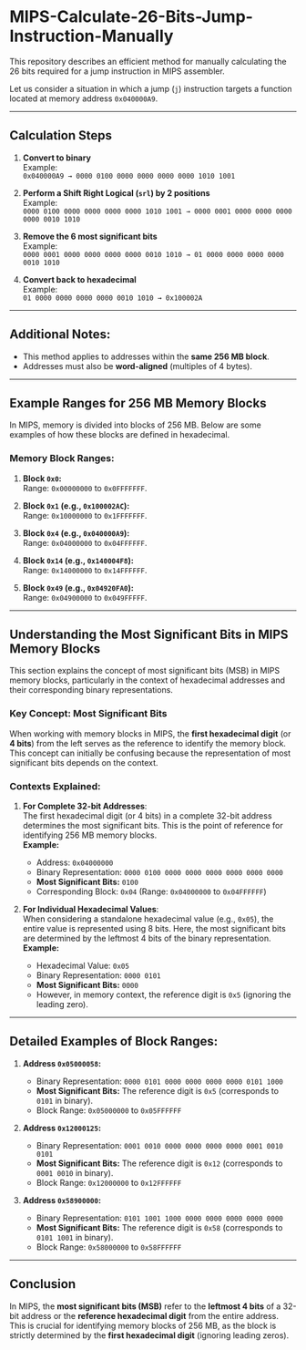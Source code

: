 # MIPS-Calculate-26-Bits-Jump-Instruction-Manually

This repository describes an efficient method for manually calculating the 26 bits required for a jump instruction in MIPS assembler.

Let us consider a situation in which a jump (`j`) instruction targets a function located at memory address `0x040000A9`.

---

## Calculation Steps

1. **Convert to binary**  
   Example:  
   `0x040000A9 → 0000 0100 0000 0000 0000 0000 1010 1001`

2. **Perform a Shift Right Logical (`srl`) by 2 positions**  
   Example:  
   `0000 0100 0000 0000 0000 0000 1010 1001 → 0000 0001 0000 0000 0000 0000 0010 1010`

3. **Remove the 6 most significant bits**  
   Example:  
   `0000 0001 0000 0000 0000 0000 0010 1010 → 01 0000 0000 0000 0000 0010 1010`

4. **Convert back to hexadecimal**  
   Example:  
   `01 0000 0000 0000 0000 0010 1010 → 0x100002A`

---

## Additional Notes:
- This method applies to addresses within the **same 256 MB block**.
- Addresses must also be **word-aligned** (multiples of 4 bytes).

---

## Example Ranges for 256 MB Memory Blocks

In MIPS, memory is divided into blocks of 256 MB. Below are some examples of how these blocks are defined in hexadecimal.

### Memory Block Ranges:
1. **Block `0x0`:**  
   Range: `0x00000000` to `0x0FFFFFFF`.

2. **Block `0x1` (e.g., `0x100002AC`):**  
   Range: `0x10000000` to `0x1FFFFFFF`.

3. **Block `0x4` (e.g., `0x040000A9`):**  
   Range: `0x04000000` to `0x04FFFFFF`.

4. **Block `0x14` (e.g., `0x140004F8`):**  
   Range: `0x14000000` to `0x14FFFFFF`.

5. **Block `0x49` (e.g., `0x04920FA0`):**  
   Range: `0x04900000` to `0x049FFFFF`.

---

## Understanding the Most Significant Bits in MIPS Memory Blocks

This section explains the concept of most significant bits (MSB) in MIPS memory blocks, particularly in the context of hexadecimal addresses and their corresponding binary representations. 

### Key Concept: Most Significant Bits
When working with memory blocks in MIPS, the **first hexadecimal digit** (or **4 bits**) from the left serves as the reference to identify the memory block. This concept can initially be confusing because the representation of most significant bits depends on the context.

### Contexts Explained:
1. **For Complete 32-bit Addresses**:  
   The first hexadecimal digit (or 4 bits) in a complete 32-bit address determines the most significant bits. This is the point of reference for identifying 256 MB memory blocks.  
   **Example:**  
   - Address: `0x04000000`  
   - Binary Representation: `0000 0100 0000 0000 0000 0000 0000 0000`  
   - **Most Significant Bits:** `0100`  
   - Corresponding Block: `0x04` (Range: `0x04000000` to `0x04FFFFFF`)

2. **For Individual Hexadecimal Values**:  
   When considering a standalone hexadecimal value (e.g., `0x05`), the entire value is represented using 8 bits. Here, the most significant bits are determined by the leftmost 4 bits of the binary representation.  
   **Example:**  
   - Hexadecimal Value: `0x05`  
   - Binary Representation: `0000 0101`  
   - **Most Significant Bits:** `0000`  
   - However, in memory context, the reference digit is `0x5` (ignoring the leading zero).  

---

## Detailed Examples of Block Ranges:
1. **Address `0x05000058`:**
   - Binary Representation: `0000 0101 0000 0000 0000 0000 0101 1000`
   - **Most Significant Bits:** The reference digit is `0x5` (corresponds to `0101` in binary).
   - Block Range: `0x05000000` to `0x05FFFFFF`

2. **Address `0x12000125`:**
   - Binary Representation: `0001 0010 0000 0000 0000 0000 0001 0010 0101`
   - **Most Significant Bits:** The reference digit is `0x12` (corresponds to `0001 0010` in binary).
   - Block Range: `0x12000000` to `0x12FFFFFF`

3. **Address `0x58900000`:**
   - Binary Representation: `0101 1001 1000 0000 0000 0000 0000 0000`
   - **Most Significant Bits:** The reference digit is `0x58` (corresponds to `0101 1001` in binary).
   - Block Range: `0x58000000` to `0x58FFFFFF`

---

## Conclusion
In MIPS, the **most significant bits (MSB)** refer to the **leftmost 4 bits** of a 32-bit address or the **reference hexadecimal digit** from the entire address. This is crucial for identifying memory blocks of 256 MB, as the block is strictly determined by the **first hexadecimal digit** (ignoring leading zeros).




